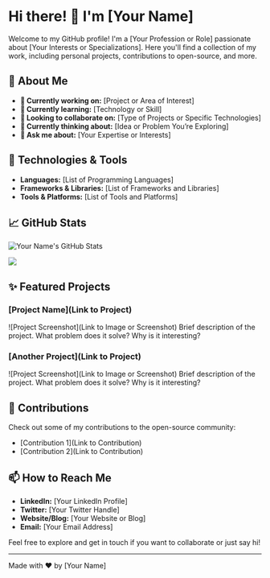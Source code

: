 # Hi there! 👋 I'm [Your Name] 

Welcome to my GitHub profile! I'm a [Your Profession or Role] passionate about [Your Interests or Specializations]. Here you'll find a collection of my work, including personal projects, contributions to open-source, and more. 

## 🚀 About Me
- **🔭 Currently working on:** [Project or Area of Interest]
- **🌱 Currently learning:** [Technology or Skill]
- **👯 Looking to collaborate on:** [Type of Projects or Specific Technologies]
- **🤔 Currently thinking about:** [Idea or Problem You’re Exploring]
- **💬 Ask me about:** [Your Expertise or Interests]

## 🔧 Technologies & Tools
- **Languages:** [List of Programming Languages]
- **Frameworks & Libraries:** [List of Frameworks and Libraries]
- **Tools & Platforms:** [List of Tools and Platforms]

## 📈 GitHub Stats
![Your Name's GitHub Stats](https://github-readme-stats.vercel.app/api?username=yourusername&show_icons=true&hide_title=true&count_private=true&hide=prs&theme=radical)

![](https://leetcard.jacoblin.cool/lapor?ext=contest)

## ✨ Featured Projects
### [Project Name](Link to Project)
![Project Screenshot](Link to Image or Screenshot)
Brief description of the project. What problem does it solve? Why is it interesting?

### [Another Project](Link to Project)
![Project Screenshot](Link to Image or Screenshot)
Brief description of the project. What problem does it solve? Why is it interesting?

## 🌟 Contributions
Check out some of my contributions to the open-source community:
- [Contribution 1](Link to Contribution)
- [Contribution 2](Link to Contribution)

## 📫 How to Reach Me
- **LinkedIn:** [Your LinkedIn Profile]
- **Twitter:** [Your Twitter Handle]
- **Website/Blog:** [Your Website or Blog]
- **Email:** [Your Email Address]

Feel free to explore and get in touch if you want to collaborate or just say hi!

---

Made with ❤️ by [Your Name]

